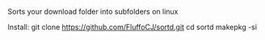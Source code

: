 Sorts your download folder into subfolders on linux

Install:
git clone https://github.com/FluffoCJ/sortd.git
cd sortd
makepkg -si
